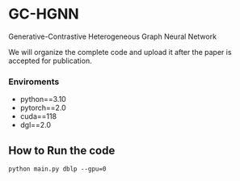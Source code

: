 # GC-HGNN
Generative-Contrastive Heterogeneous Graph Neural Network

We will organize the complete code and upload it after the paper is accepted for publication.
### Enviroments
- python==3.10
- pytorch==2.0
- cuda==118
- dgl==2.0
## How to Run the code
```
python main.py dblp --gpu=0
```

